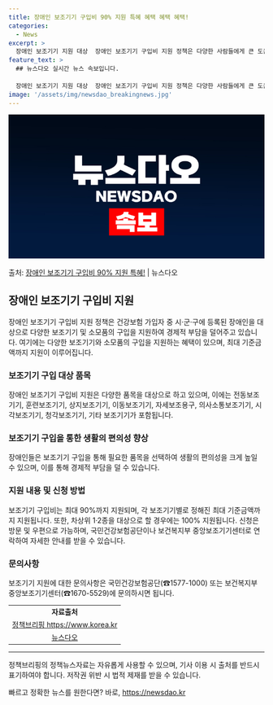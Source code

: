 ```yaml
---
title: 장애인 보조기기 구입비 90% 지원 특혜 혜택 혜택 혜택!
categories:
  - News
excerpt: >
  장애인 보조기기 지원 대상  장애인 보조기기 구입비 지원 정책은 다양한 사람들에게 큰 도움이 됩니다. 건강보…
feature_text: >
  ## 뉴스다오 실시간 뉴스 속보입니다.

  장애인 보조기기 지원 대상  장애인 보조기기 구입비 지원 정책은 다양한 사람들에게 큰 도움이 됩니다. 건강보…
image: '/assets/img/newsdao_breakingnews.jpg'
---
```


![뉴스다오 속보](/assets/img/newsdao_breakingnews.jpg)

<p>출처: <a href="https://newsdao.kr/4564" rel="dofollow">장애인 보조기기 구입비 90% 지원 특혜!</a> | 뉴스다오</p>

<h2 data-ke-size="size26">장애인 보조기기 구입비 지원</h2>
<p data-ke-size="size16">장애인 보조기기 구입비 지원 정책은 건강보험 가입자 중 시·군·구에 등록된 장애인을 대상으로 다양한 보조기기 및 소모품의 구입을 지원하여 경제적 부담을 덜어주고 있습니다. 여기에는 다양한 보조기기와 소모품의 구입을 지원하는 혜택이 있으며, 최대 기준금액까지 지원이 이루어집니다.</p>

<h3>보조기기 구입 대상 품목</h3>
<p data-ke-size="size16">장애인 보조기기 구입비 지원은 다양한 품목을 대상으로 하고 있으며, 이에는 전동보조기기, 훈련보조기기, 상지보조기기, 이동보조기기, 자세보조용구, 의사소통보조기기, 시각보조기기, 청각보조기기, 기타 보조기기가 포함됩니다.</p>

<h3>보조기기 구입을 통한 생활의 편의성 향상</h3>
<p data-ke-size="size16">장애인들은 보조기기 구입을 통해 필요한 품목을 선택하여 생활의 편의성을 크게 높일 수 있으며, 이를 통해 경제적 부담을 덜 수 있습니다.</p>

<h3>지원 내용 및 신청 방법</h3>
<p data-ke-size="size16">보조기기 구입비는 최대 90%까지 지원되며, 각 보조기기별로 정해진 최대 기준금액까지 지원됩니다. 또한, 차상위 1·2종을 대상으로 할 경우에는 100% 지원됩니다. 신청은 방문 및 우편으로 가능하며, 국민건강보험공단이나 보건복지부 중앙보조기기센터로 연락하여 자세한 안내를 받을 수 있습니다.</p>

<h3>문의사항</h3>
<p data-ke-size="size16">보조기기 지원에 대한 문의사항은 국민건강보험공단(☎1577-1000) 또는 보건복지부 중앙보조기기센터(☎1670-5529)에 문의하시면 됩니다.</p>

<table>
  <tr>
    <td style="text-align: center; height: 17px;"><b>자료출처</b></td>
  </tr>
  <tr>
    <td style="text-align: center; height: 17px;"><a href="https://www.korea.kr">정책브리핑 https://www.korea.kr</a></td>
  </tr>
  <tr>
    <td style="text-align: center; height: 17px;"><a href="https://newsdao.kr/4564">뉴스다오</a></td>
  </tr>
</table>
<hr>

<p data-ke-size="size16">정책브리핑의 정책뉴스자료는 자유롭게 사용할 수 있으며, 기사 이용 시 출처를 반드시 표기하여야 합니다. 저작권 위반 시 법적 제재를 받을 수 있습니다.</p> 

빠르고 정확한 뉴스를 원한다면? 바로, <a href="https://newsdao.kr" rel="dofollow">https://newsdao.kr</a>


    
